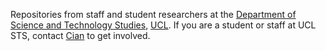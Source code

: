 Repositories from staff and student researchers at the [Department of Science and Technology Studies](https://www.ucl.ac.uk/sts), [UCL](https://www.ucl.ac.uk). If you are a student or staff at UCL STS, contact [Cian](http://github.com/cianodonovan) to get involved. 
<!--

**Here are some ideas to get you started:**

🙋‍♀️ A short introduction - what is your organization all about?
🌈 Contribution guidelines - how can the community get involved?
👩‍💻 Useful resources - where can the community find your docs? Is there anything else the community should know?
🍿 Fun facts - what does your team eat for breakfast?
🧙 Remember, you can do mighty things with the power of [Markdown](https://docs.github.com/github/writing-on-github/getting-started-with-writing-and-formatting-on-github/basic-writing-and-formatting-syntax)
-->
